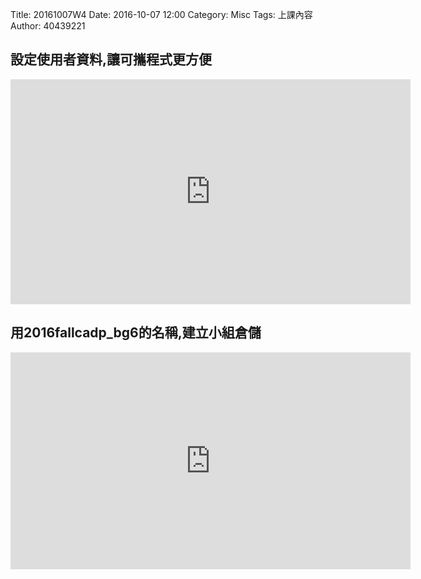 Title: 20161007W4
Date: 2016-10-07 12:00
Category: Misc
Tags: 上課內容
Author: 40439221

<!-- PELICAN_END_SUMMARY -->
<h2>設定使用者資料,讓可攜程式更方便</h2>
<iframe src="https://player.vimeo.com/video/190072906" width="640" height="360" frameborder="0" webkitallowfullscreen mozallowfullscreen allowfullscreen></iframe>

<h2>用2016fallcadp_bg6的名稱,建立小組倉儲</h2>
<iframe src="https://player.vimeo.com/video/190075715" width="640" height="347" frameborder="0" webkitallowfullscreen mozallowfullscreen allowfullscreen></iframe>